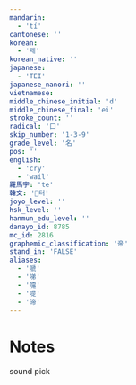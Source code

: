 ```yaml
---
mandarin:
  - 'tí'
cantonese: ''
korean:
  - '제'
korean_native: ''
japanese:
  - 'TEI'
japanese_nanori: ''
vietnamese:
middle_chinese_initial: 'd'
middle_chinese_final: 'ei'
stroke_count: ''
radical: '口'
skip_number: '1-3-9'
grade_level: '名'
pos: ''
english:
  - 'cry'
  - 'wail'
羅馬字: 'te'
韓文: '터'
joyo_level: ''
hsk_level: ''
hanmun_edu_level: ''
danayo_id: 8785
mc_id: 2816
graphemic_classification: '帝'
stand_in: 'FALSE'
aliases:
  - '嗁'
  - '㖒'
  - '嚏'
  - '㖷'
  - '渧'
---
```


# Notes
sound pick
